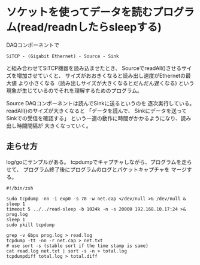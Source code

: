 # ソケットを使ってデータを読むプログラム(read/readnしたらsleepする)

DAQコンポーネントで
```
SiTCP - (Gigabit Ethernet) - Source - Sink
```
と組み合わせてSiTCP機器を読み込ませたとき、
SourceでreadAll()させるサイズを増加させていくと、
サイズがおおきくなると読み出し速度がEthernetの最大値
より小さくなる（読み出しサイズが大きくなるとだんだん遅くなる)
という現象が生じているのでそれを理解するためのプログラム。

Source DAQコンポーネントは読んでSinkに送るというのを
逐次実行している。readAll()のサイズが大きくなると
「データを読んで、 Sinkにデータを送ってSinkでの受信を確認する」
という一連の動作に時間がかかるようになり、読み出し時間間隔が
大きくなっていく。

## 走らせ方

log/goにサンプルがある。
tcpdumpでキャプチャしながら、プログラムを走らせて、
プログラム終了後にプログラムのログとパケットキャプチャを
マージする。

```
#!/bin/zsh

sudo tcpdump -nn -i exp0 -s 78 -w net.cap </dev/null >& /dev/null &
sleep 1
timeout 5 ../../read-sleep -b 1024k -n -s 20000 192.168.10.17:24 >& prog.log
sleep 1
sudo pkill tcpdump

grep -v Gbps prog.log > read.log
tcpdump -tt -nn -r net.cap > net.txt
# use sort -s (stable sort if the time stamp is same)
cat read.log net.txt | sort -s -n > total.log
tcpdumpdiff total.log > total.diff
```
